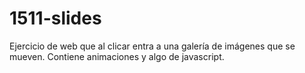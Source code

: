# 1511-slides
Ejercicio de web que al clicar entra a una galería de imágenes que se mueven. Contiene animaciones y algo de javascript.
